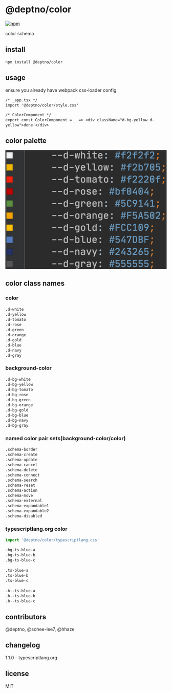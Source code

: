 # @deptno/color

[![npm](https://img.shields.io/npm/dt/@deptno/color.svg?style=for-the-badge)](https://www.npmjs.com/package/@deptno/color)

color schema

## install
```shell script
npm install @deptno/color
```

## usage
ensure you already have webpack css-loader config
```tsx
/* _app.tsx */
import '@deptno/color/style.css'
```
```tsx
/* ColorComponent */
export const ColorComponent = _ => <div className="d-bg-yellow d-yellow">done!</div>
```

## color palette
![color palette](color-palette.png)

## color class names
### color
```
.d-white
.d-yellow
.d-tomato
.d-rose
.d-green
.d-orange
.d-gold
.d-blue
.d-navy
.d-gray
```
### background-color
```
.d-bg-white
.d-bg-yellow
.d-bg-tomato
.d-bg-rose
.d-bg-green
.d-bg-orange
.d-bg-gold
.d-bg-blue
.d-bg-navy
.d-bg-gray
```
### named color pair sets(background-color/color)
```
.schema-border
.schema-create
.schema-update
.schema-cancel
.schema-delete
.schema-connect
.schema-search
.schema-reset
.schema-action
.schema-move
.schema-external
.schema-expandable1
.schema-expandable2
.schema-disabled
```
### typescriptlang.org color
```typescript jsx
import '@deptno/color/typescriptlang.css'
```
```
.bg-ts-blue-a
.bg-ts-blue-b
.bg-ts-blue-c

.ts-blue-a
.ts-blue-b
.ts-blue-c

.b--ts-blue-a
.b--ts-blue-b
.b--ts-blue-c
```

## contributors
@deptno, @sohee-lee7, @hhaze

## changelog
1.1.0 - typescriptlang.org

## license
MIT
